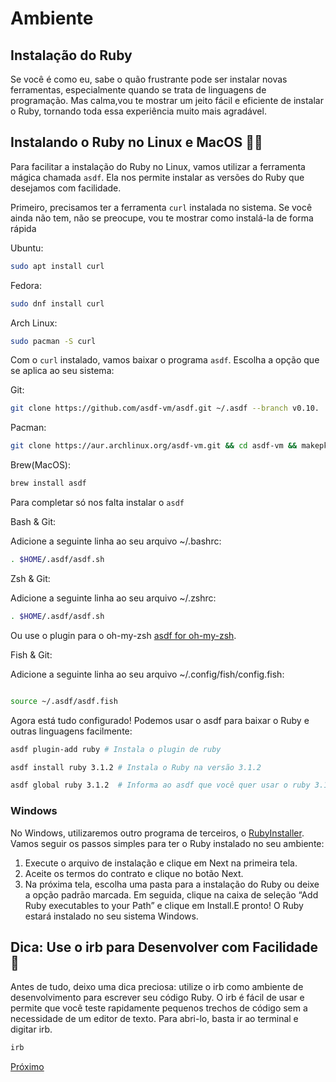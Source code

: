 # Ambiente

## Instalação do Ruby

Se você é como eu, sabe o quão frustrante pode ser instalar novas ferramentas, especialmente quando se trata de linguagens de programação. Mas calma,vou te mostrar um jeito fácil e eficiente de instalar o Ruby, tornando toda essa experiência muito mais agradável.

## Instalando o Ruby no Linux e MacOS 🐧🍎

Para facilitar a instalação do Ruby no Linux, vamos utilizar a ferramenta mágica chamada `asdf`. Ela nos permite instalar as versões do Ruby que desejamos com facilidade.

Primeiro, precisamos ter a ferramenta `curl` instalada no sistema. Se você ainda não tem, não se preocupe, vou te mostrar como instalá-la de forma rápida

Ubuntu:

```bash
sudo apt install curl
```

Fedora:

```bash
sudo dnf install curl
```

Arch Linux:

```bash
sudo pacman -S curl
```

Com o `curl` instalado, vamos baixar o programa `asdf`. Escolha a opção que se aplica ao seu sistema:

Git:

```bash
git clone https://github.com/asdf-vm/asdf.git ~/.asdf --branch v0.10.
```

Pacman:

```bash
git clone https://aur.archlinux.org/asdf-vm.git && cd asdf-vm && makepkg -si
```

Brew(MacOS):

```bash
brew install asdf
```

Para completar só nos falta instalar o `asdf`

Bash & Git:

Adicione a seguinte linha ao seu arquivo ~/.bashrc:

```bash
. $HOME/.asdf/asdf.sh
```

Zsh & Git:

Adicione a seguinte linha ao seu arquivo ~/.zshrc:

```bash
. $HOME/.asdf/asdf.sh
```

Ou use o plugin para o oh-my-zsh [asdf for oh-my-zsh](https://github.com/ohmyzsh/ohmyzsh/tree/master/plugins/asdf).

Fish & Git:

Adicione a seguinte linha ao seu arquivo ~/.config/fish/config.fish:

```bash

source ~/.asdf/asdf.fish
```

Agora está tudo configurado! Podemos usar o asdf para baixar o Ruby e outras linguagens facilmente:

```bash
asdf plugin-add ruby # Instala o plugin de ruby

asdf install ruby 3.1.2 # Instala o Ruby na versão 3.1.2

asdf global ruby 3.1.2  # Informa ao asdf que você quer usar o ruby 3.1.2 em todo o sistema
```

### Windows

No Windows, utilizaremos outro programa de terceiros, o [RubyInstaller](https://rubyinstaller.org/). Vamos seguir os passos simples para ter o Ruby instalado no seu ambiente:

1. Execute o arquivo de instalação e clique em Next na primeira tela.
2. Aceite os termos do contrato e clique no botão Next.
3. Na próxima tela, escolha uma pasta para a instalação do Ruby ou deixe a opção padrão marcada. Em seguida, clique na caixa de seleção “Add Ruby executables to your Path” e clique em Install.E pronto! O Ruby estará instalado no seu sistema Windows.

## Dica: Use o irb para Desenvolver com Facilidade 💎

Antes de tudo, deixo uma dica preciosa: utilize o irb como ambiente de desenvolvimento para escrever seu código Ruby. O irb é fácil de usar e permite que você teste rapidamente pequenos trechos de código sem a necessidade de um editor de texto. Para abri-lo, basta ir ao terminal e digitar irb.

```bash
irb
```

[Próximo](3-ambiente-online.md)
